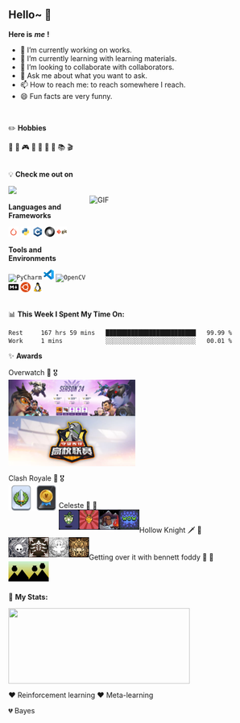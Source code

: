 ## Hello~  👋 

**Here is**
***me***
**!**
- 🔭 I’m currently working on works.
- 🌱 I’m currently learning with learning materials.
- 👯 I’m looking to collaborate with collaborators.
- 💬 Ask me about what you want to ask.
- 📫 How to reach me: to reach somewhere I reach.
- 😄 Fun facts are very funny.

<br>

✏️ **Hobbies**  

🎹 🎲 🎮 🍳 🏸 🎱 🐺 📚 🎬
<br><br>

💡 **Check me out on**  

<a href="https://space.bilibili.com/13486361" target="_blank" alt="bilibili" title="bilibili">
<img src="https://user-images.githubusercontent.com/29084184/129467562-a754907c-c128-40d0-80ad-86e89bdda3d6.png" width="30px"/>
</a> 

<br>
<img align="right" alt="GIF" src="https://github-readme-stats.vercel.app/api/top-langs/?username=Radiance-nt&theme=radical&layout=compact" width="343px" height="150px">


**Languages and Frameworks**

<code><img height="20" src="pic/pytorch-logo.png" alt="PyTorch" title="PyTorch"></code>
<code><img height="20" src="https://raw.githubusercontent.com/github/explore/80688e429a7d4ef2fca1e82350fe8e3517d3494d/topics/python/python.png" alt="Python" title="Python"></code>
<code><img height="20" src="https://raw.githubusercontent.com/github/explore/80688e429a7d4ef2fca1e82350fe8e3517d3494d/topics/cpp/cpp.png" alt="C++" title="C++"></code>
<code><img height="20" src="https://raw.githubusercontent.com/github/explore/80688e429a7d4ef2fca1e82350fe8e3517d3494d/topics/json/json.png" alt="JSON" title="JSON"></code>
<code><img height="20" src="https://raw.githubusercontent.com/github/explore/80688e429a7d4ef2fca1e82350fe8e3517d3494d/topics/git/git.png" alt="Git" title="Git"></code>

**Tools and Environments**


<code><img height="20" src="https://images.nowcoder.com/images/20180629/0_1530258305740_67F7BB46DE9FC78164CA628F2CE05C37" alt="PyCharm" title="PyCharm"></code>
<code><img height="20" src="https://raw.githubusercontent.com/github/explore/80688e429a7d4ef2fca1e82350fe8e3517d3494d/topics/visual-studio-code/visual-studio-code.png" alt="VSCode" title="VSCode"></code>
<code><img height="20" src="https://camo.githubusercontent.com/ce9fb3389462f2c9444f863e410f0d17d04b216beba8749a015011887eadfbaf/68747470733a2f2f7777772e766563746f726c6f676f2e7a6f6e652f6c6f676f732f6f70656e63762f6f70656e63762d69636f6e2e737667" alt="OpenCV" title="OpenCV"></code>
<code><img height="20" src="https://raw.githubusercontent.com/github/explore/80688e429a7d4ef2fca1e82350fe8e3517d3494d/topics/markdown/markdown.png" alt="Markdown" title="MarkDown"></code>
<code><img height="20" src="https://raw.githubusercontent.com/github/explore/80688e429a7d4ef2fca1e82350fe8e3517d3494d/topics/ubuntu/ubuntu.png" alt="Ubuntu" title="Ubuntu"></code>
<code><img height="20" src="https://raw.githubusercontent.com/github/explore/80688e429a7d4ef2fca1e82350fe8e3517d3494d/topics/linux/linux.png" alt="Linux" title="Linux"></code>
<br>
<br>

📊 **This Week I Spent My Time On:**
<!--START_SECTION:waka-->
```text
Rest     167 hrs 59 mins   █████████████████████████   99.99 % 
Work     1 mins            ░░░░░░░░░░░░░░░░░░░░░░░░░   00.01 % 
```
<!--END_SECTION:waka-->

✨ **Awards**

Overwatch 🌈 🎖️
<br>
 <img align="center" alt="GIF" src="./pic/ow.PNG" width="50%" height="50%">  &nbsp;
 <img align="center" alt="webp" src="./pic/ow2.webp" width="50%">
<br>

Clash Royale 👑 🎖️
<br>
 <img align="left" alt="GIF" src="./pic/cr_challenge.png" width="50px" >
 <img align="left" alt="GIF" src="./pic/cr_5.png" width="50px" >
<br>

Celeste 🍓 🥇
<br>
 <img align="left" alt="jpg" src="./pic/ce4.jpg" width="40px">
<img align="left" alt="jpg" src="./pic/ce2.jpg" width="40px">
<img align="left" alt="jpg" src="./pic/ce3.jpg" width="40px">
 <img align="left" alt="jpg" src="./pic/ce1.jpg" width="40px" >
<br>

Hollow Knight 🗡️ 🥈
<br>
 <img align="left" alt="jpg" src="./pic/hk2.jpg" width="40px">
<img align="left" alt="jpg" src="./pic/hk3.jpg" width="40px">
<img align="left" alt="jpg" src="./pic/hk4.jpg" width="40px">
 <img align="left" alt="jpg" src="./pic/hk1.jpg" width="40px" >
<br>

Getting over it with bennett foddy 🔨 🥉
<br>
 <img align="left" alt="jpg" src="./pic/get.jpg" width="40px">
 <img align="left" alt="jpg" src="./pic/get2.jpg" width="40px">

<br><br>


🚧 **My Stats:**

<img align="center" src="https://github-readme-stats.vercel.app/api?username=Radiance-nt&show_icons=true&theme=radical" width="360px" height="150px" />

❤️ Reinforcement learning   ❤️ Meta-learning

💔 Bayes
